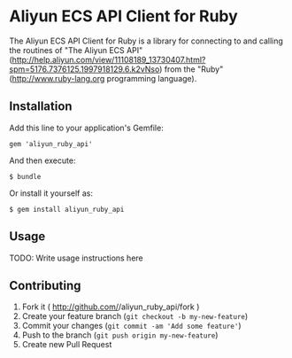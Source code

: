 # Aliyun ECS API Client for Ruby


The Aliyun ECS API Client for Ruby is a library for connecting to and calling the routines of "The Aliyun ECS API"(http://help.aliyun.com/view/11108189_13730407.html?spm=5176.7376125.1997918129.6.k2vNso) from the "Ruby"(http://www.ruby-lang.org programming language).


## Installation

Add this line to your application's Gemfile:

    gem 'aliyun_ruby_api'

And then execute:

    $ bundle

Or install it yourself as:

    $ gem install aliyun_ruby_api

## Usage

TODO: Write usage instructions here

## Contributing

1. Fork it ( http://github.com/<my-github-username>/aliyun_ruby_api/fork )
2. Create your feature branch (`git checkout -b my-new-feature`)
3. Commit your changes (`git commit -am 'Add some feature'`)
4. Push to the branch (`git push origin my-new-feature`)
5. Create new Pull Request
